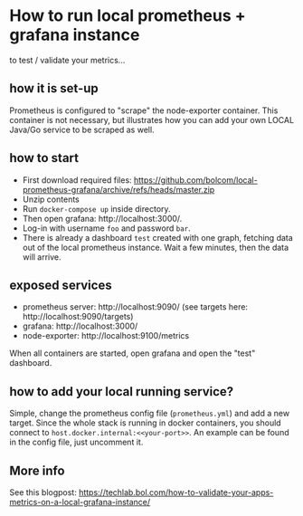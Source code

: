 # How to run local prometheus + grafana instance
to test / validate your metrics...

## how it is set-up
Prometheus is configured to "scrape" the node-exporter container. This container is not necessary, but illustrates how you can add your own LOCAL Java/Go service to be scraped as well.

## how to start
- First download required files: https://github.com/bolcom/local-prometheus-grafana/archive/refs/heads/master.zip
- Unzip contents
- Run `docker-compose up` inside directory.
- Then open grafana: http://localhost:3000/.
- Log-in with username `foo` and password `bar`.
- There is already a dashboard `test` created with one graph, fetching data out of the local prometheus instance. Wait a few minutes, then the data will arrive.

## exposed services
- prometheus server: http://localhost:9090/ (see targets here: http://localhost:9090/targets)
- grafana: http://localhost:3000/
- node-exporter: http://localhost:9100/metrics

When all containers are started, open grafana and open the "test" dashboard.

## how to add your local running service?
Simple, change the prometheus config file (`prometheus.yml`) and add a new target. Since the whole stack is running in docker containers, you should connect to `host.docker.internal:<<your-port>>`. An example can be found in the config file, just uncomment it.

## More info

See this blogpost: https://techlab.bol.com/how-to-validate-your-apps-metrics-on-a-local-grafana-instance/
